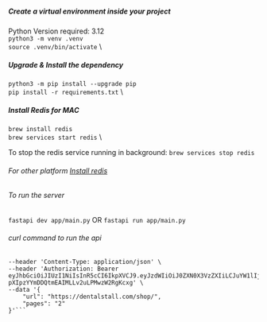 ##### Create a virtual environment inside your project
Python Version required: 3.12 \
```python3 -m venv .venv``` \
```source .venv/bin/activate``` \

##### Upgrade & Install the dependency
```python3 -m pip install --upgrade pip``` \
```pip install -r requirements.txt``` \

##### Install Redis for MAC
```brew install redis``` \
```brew services start redis``` \

To stop the redis service running in background: ```brew services stop redis```

###### For other platform [Install redis](https://redis.io/docs/latest/operate/oss_and_stack/install/install-redis/)

###### To run the server
```fastapi dev app/main.py``` 
OR
```fastapi run app/main.py```

###### curl command to run the api
```curl --location 'localhost:8000/scrape/' \
--header 'Content-Type: application/json' \
--header 'Authorization: Bearer eyJhbGciOiJIUzI1NiIsInR5cCI6IkpXVCJ9.eyJzdWIiOiJ0ZXN0X3VzZXIiLCJuYW1lIjoidGVzdCB1c2VyIHdpdGggbm8gZXhwaXJhdGlvbiIsImlhdCI6MTcyNDYxMjU4OH0.GzwaK_x-pXIpzYYmDDQtmEAIMLLv2uLPMwzW2RgKcxg' \
--data '{
    "url": "https://dentalstall.com/shop/",
    "pages": "2"
}'```
